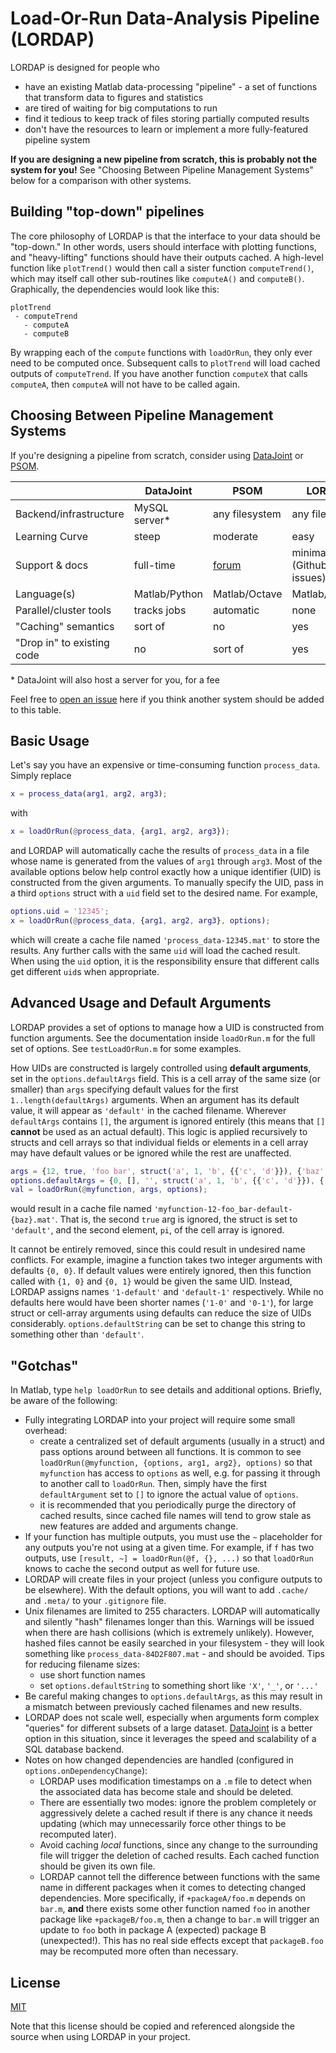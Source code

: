 Load-Or-Run Data-Analysis Pipeline (LORDAP)
===

LORDAP is designed for people who

- have an existing Matlab data-processing "pipeline" - a set of functions that transform data to figures and statistics
- are tired of waiting for big computations to run
- find it tedious to keep track of files storing partially computed results
- don't have the resources to learn or implement a more fully-featured pipeline system

__If you are designing a new pipeline from scratch, this is probably not the system for you!__ See "Choosing Between Pipeline Management Systems" below for a comparison with other systems.

Building "top-down" pipelines
---

The core philosophy of LORDAP is that the interface to your data should be "top-down." In other words, users should interface with plotting functions, and "heavy-lifting" functions should have their outputs cached. A high-level function like `plotTrend()` would then call a sister function `computeTrend()`, which may itself call other sub-routines like `computeA()` and `computeB()`. Graphically, the dependencies would look like this:

```
plotTrend
 - computeTrend
   - computeA
   - computeB
```

By wrapping each of the `compute` functions with `loadOrRun`, they only ever need to be computed once. Subsequent calls to `plotTrend` will load cached outputs of `computeTrend`. If you have another function `computeX` that calls `computeA`, then `computeA` will not have to be called again.

Choosing Between Pipeline Management Systems
---

If you're designing a pipeline from scratch, consider using [DataJoint](https://datajoint.io) or [PSOM](http://psom.simexp-lab.org/).

| | DataJoint | PSOM | LORDAP |
| -------------- | ------------- | ------------- | ------------- |
| Backend/infrastructure | MySQL server* | any filesystem | any filesystem |
| Learning Curve | steep | moderate | easy |
| Support & docs | full-time | [forum](https://www.nitrc.org/forum/forum.php?forum_id=1316) | minimal (Github issues) |
| Language(s) | Matlab/Python | Matlab/Octave | Matlab/Octave |
| Parallel/cluster tools | tracks jobs | automatic | none |
| "Caching" semantics | sort of | no | yes |
| "Drop in" to existing code | no | sort of | yes |

\* DataJoint will also host a server for you, for a fee

Feel free to [open an issue](https://github.com/wrongu/lorps/issues) here if you think another system should be added to this table.

Basic Usage
---

Let's say you have an expensive or time-consuming function `process_data`. Simply replace

```matlab
x = process_data(arg1, arg2, arg3);
```

with 

```matlab
x = loadOrRun(@process_data, {arg1, arg2, arg3});
```

and LORDAP will automatically cache the results of `process_data` in a file whose name is generated from the values of `arg1` through `arg3`.
Most of the available options below help control exactly how a unique identifier (UID) is constructed from the given arguments. To manually
specify the UID, pass in a third `options` struct with a `uid` field set to the desired name. For example,

```matlab
options.uid = '12345';
x = loadOrRun(@process_data, {arg1, arg2, arg3}, options);
```

which will create a cache file named `'process_data-12345.mat'` to store the results. Any further calls with the same `uid` will load the
cached result. When using the `uid` option, it is the responsibility ensure that different calls get different `uid`s when appropriate.

Advanced Usage and Default Arguments
---

LORDAP provides a set of options to manage how a UID is constructed from function arguments. See the documentation inside `loadOrRun.m`
for the full set of options. See `testLoadOrRun.m` for some examples.

How UIDs are constructed is largely controlled using **default arguments**, set in the `options.defaultArgs` field. This is a cell array of the same size (or smaller) than `args` specifying default values for the first `1..length(defaultArgs)` arguments. When an argument has its default value, it will appear as `'default'` in the cached filename. Wherever `defaultArgs` contains `[]`, the argument is ignored entirely (this means that `[]` **cannot** be used as an actual default). This logic is applied recursively to structs and cell arrays so that individual fields or elements in a cell array may have default values or be ignored while the rest are unaffected.

```matlab
args = {12, true, 'foo bar', struct('a', 1, 'b', {{'c', 'd'}}), {'baz', pi}};
options.defaultArgs = {0, [], '', struct('a', 1, 'b', {{'c', 'd'}}), {'', []}};
val = loadOrRun(@myfunction, args, options);
```

would result in a cache file named `'myfunction-12-foo_bar-default-{baz}.mat'`. That is, the second `true` arg is ignored, the struct is set to `'default'`, and the second element, `pi`, of the cell array is ignored.

 It cannot be entirely removed, since this could result in undesired name conflicts. For example, imagine a function takes two integer arguments with defaults `{0, 0}`. If default values were entirely ignored, then this function called with `{1, 0}` and `{0, 1}` would be given the same UID. Instead, LORDAP assigns names `'1-default'` and `'default-1'` respectively. While no defaults here would have been shorter names (`'1-0'` and `'0-1'`), for large struct or cell-array arguments using defaults can reduce the size of UIDs considerably. `options.defaultString` can be set to change this string to something other than `'default'`.

"Gotchas"
---

In Matlab, type `help loadOrRun` to see details and additional options. Briefly, be aware of the following:

* Fully integrating LORDAP into your project will require some small overhead:
    * create a centralized set of default arguments (usually in a struct) and pass options around between all functions. It is common to see `loadOrRun(@myfunction, {options, arg1, arg2}, options)` so that `myfunction` has access to `options` as well, e.g. for passing it through to another call to `loadOrRun`. Then, simply have the first `defaultArgument` set to `[]` to ignore the actual value of `options`.
    * it is recommended that you periodically purge the directory of cached results, since cached file names will tend to grow stale as new features are added and arguments change.
* If your function has multiple outputs, you must use the `~` placeholder for any outputs you're not using at a given time. For example, if `f` has two outputs, use `[result, ~] = loadOrRun(@f, {}, ...)` so that `loadOrRun` knows to cache the second output as well for future use. 
* LORDAP will create files in your project (unless you configure outputs to be elsewhere). With the default options, you will want to add `.cache/` and `.meta/` to your `.gitignore` file.
* Unix filenames are limited to 255 characters. LORDAP will automatically and silently "hash" filenames longer than this. Warnings will be issued when there are hash collisions (which is extremely unlikely). However, hashed files cannot be easily searched in your filesystem - they will look something like `process_data-84D2F807.mat` - and should be avoided. Tips for reducing filename sizes:
    * use short function names
    * set `options.defaultString` to something short like `'X'`, `'_'`, or `'...'`
* Be careful making changes to `options.defaultArgs`, as this may result in a mismatch between previously cached filenames and new results.
* LORDAP does not scale well, especially when arguments form complex "queries" for different subsets of a large dataset. [DataJoint](https://datajoint.io) is a better option in this situation, since it leverages the speed and scalability of a SQL database backend.
* Notes on how changed dependencies are handled (configured in `options.onDependencyChange`):
    * LORDAP uses modification timestamps on a `.m` file to detect when the associated data has become stale and should be deleted.
    * There are essentially two modes: ignore the problem completely or aggressively delete a cached result if there is any chance it needs updating (which may unnecessarily force other things to be recomputed later).
    * Avoid caching _local_ functions, since any change to the surrounding file will trigger the deletion of cached results. Each cached function should be given its own file.
    * LORDAP cannot tell the difference between functions with the same name in different packages when it comes to detecting changed dependencies. More specifically, if `+packageA/foo.m` depends on `bar.m`, __and__ there exists some other function named `foo` in another package like `+packageB/foo.m`, then a change to `bar.m` will trigger an update to `foo` both in package A (expected) package B (unexpected!). This has no real side effects except that `packageB.foo` may be recomputed more often than necessary.

License
---

[MIT](LICENSE.txt)

Note that this license should be copied and referenced alongside the source when using LORDAP in your project.

